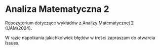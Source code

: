 # Analiza Matematyczna 2

Repozytorium dotyczące wykładów z Analizy Matematycznej 2 (UAM/2024).

W razie napotkania jakichkolwiek błędów w treści zapraszam do otwarcia Issues.